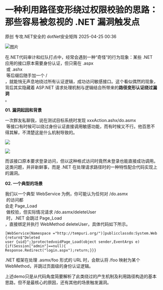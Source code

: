 #  一种利用路径变形绕过权限校验的思路：那些容易被忽视的 .NET 漏洞触发点   
原创 专攻.NET安全的  dotNet安全矩阵   2025-04-25 00:36  
  
![图片](https://mmbiz.qpic.cn/mmbiz_gif/NO8Q9ApS1YibJO9SDRBvE01T4A1oYJXlTBTMvb7KbAf7z9hY3VQUeayWI61XqQ0ricUQ8G1FykKHBNwCqpV792qg/640?wx_fmt=gif&from=appmsg&wxfrom=5&wx_lazy=1&tp=webp "")  
  
在.NET代码审计和红队打点中，经常会遇到一种“奇怪”的行为现象：某些 .NET 应用的接口原本需要身份认证，但只需在 .aspx  
 或 .ashx  
 等后缀后随手加一个 /  
，就能悄无声息地绕过所有认证逻辑，成功访问敏感接口。这个看似偶然的现象，背后其实隐藏着 ASP.NET 请求处理机制与逻辑结合所带来的**路径变形认证绕过漏洞**  
。  
  
**01. 漏洞起因和背景**  
  
  
  
一次群友私聊我，说在测试目标系统时发现 xxxAction.ashx/do.asmx  
 等接口有时候可以绕过身份认证直接调用敏感功能，而有时候又不行。他百思不得其解，不清楚这是什么机制导致的。  
  
![](https://mmbiz.qpic.cn/mmbiz_png/NO8Q9ApS1Y9RRODGWhLG8V1qc4poVZCfgrmYwOehhBiaXthsEiasYxXFUdaB2tYYW5kghGiaskSV77L0VJvHhZViaA/640?wx_fmt=png&from=appmsg "")  
  
![](https://mmbiz.qpic.cn/mmbiz_png/NO8Q9ApS1Y9RRODGWhLG8V1qc4poVZCfLq5OLSRssJ4WibhGmLGegzaVZ1wFGF1F6Hy7ZzdroJH9yHIScqfgwlw/640?wx_fmt=png&from=appmsg "")  
  
而该接口原本要求登录访问，但以这种格式访问时竟然未登录也能直接成功调用。这类问题，并非新鲜事，而是 .NET 在处理请求路径时的一种特性配合代码实现上的漏洞。  
  
  
**02. 一个典型的场景**  
  
  
  
我们以一个典型 WebService 为例，你可能认为任何对 /do.asmx  
 的访问都  
会走 Page_Load  
 做校验，但实际情况请求 /do.asmx/deleteUser  
 时，.NET 会跳过 Page_Load  
，直接绑定并执行 WebMethod deleteUser，具体代码如下所示。  
  
```
[WebService(Namespace ="http://tempuri.org/")]publicclassdo:System.Web.Services.WebService{[WebMethod]publicstringdeleteUser(string uid){return$"Deleted user {uid}";}protectedvoidPage_Load(object sender,EventArgs e){if(Session["admin"]==null){            Response.Redirect("login.aspx");return;}}}
```  
  
  
.NET 框架在处理 .asmx/foo 形式的 URL 时，会默认将 /foo 映射为某个 WebMethod，并跳过页面级的身份认证逻辑。  
  
上述demo只是从代码角度简要解析了此类绕过的产生机制及利用路径构造的基本思路，但不是最核心的原因，还有其他的场景触发漏洞。  
  

